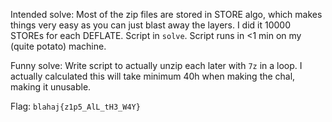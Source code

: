 Intended solve:
Most of the zip files are stored in STORE algo, which makes things very easy as you can just blast away the layers. I did it 10000 STOREs for each DEFLATE. Script in `solve`. Script runs in <1 min on my (quite potato) machine.

Funny solve:
Write script to actually unzip each later with `7z` in a loop. I actually calculated this will take minimum 40h when making the chal, making it unusable.

Flag: `blahaj{z1p5_AlL_tH3_W4Y}`